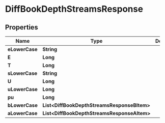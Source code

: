 

# DiffBookDepthStreamsResponse


## Properties

| Name | Type | Description | Notes |
|------------ | ------------- | ------------- | -------------|
|**eLowerCase** | **String** |  |  [optional] |
|**E** | **Long** |  |  [optional] |
|**T** | **Long** |  |  [optional] |
|**sLowerCase** | **String** |  |  [optional] |
|**U** | **Long** |  |  [optional] |
|**uLowerCase** | **Long** |  |  [optional] |
|**pu** | **Long** |  |  [optional] |
|**bLowerCase** | **List&lt;DiffBookDepthStreamsResponseBItem&gt;** |  |  [optional] |
|**aLowerCase** | **List&lt;DiffBookDepthStreamsResponseAItem&gt;** |  |  [optional] |



